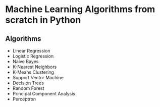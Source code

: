 # Machine Learning Algorithms from scratch in Python

## Algorithms

- Linear Regression
- Logistic Regression
- Naive Bayes
- K-Nearest Neighbors
- K-Means Clustering
- Support Vector Machine
- Decision Trees
- Random Forest
- Principal Component Analysis
- Perceptron
